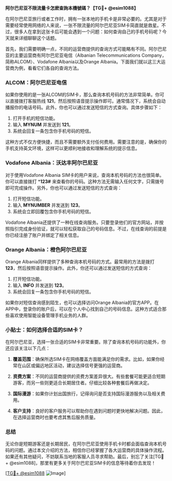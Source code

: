 **阿尔巴尼亚不限流量卡怎麽查詢本機號碼？【TG💪+ @esim1088】**

在阿尔巴尼亚旅行或者工作时，拥有一张本地的手机卡是非常必要的。尤其是对于需要经常使用网络的人来说，一张不限流量的阿尔巴尼亚SIM卡简直就是救星。不过，很多人在拿到这张卡后可能会遇到一个问题：如何查询自己的手机号码呢？今天就来详细聊聊这个话题。

首先，我们需要明确一点，不同的运营商提供的查询方式可能略有不同。阿尔巴尼亚的主要运营商有阿尔巴尼亚电信（Albanian Telecommunications Company，简称ALCOM）、Vodafone Albania以及Orange Albania。下面我们就以这三大运营商为例，看看它们各自的查询方法。

### ALCOM：阿尔巴尼亚电信

如果你使用的是一张ALCOM的SIM卡，那么查询本机号码的方法非常简单。你可以直接拨打客服热线 **121**，然后按照语音提示操作即可。通常情况下，系统会自动播报你的电话号码。此外，你也可以通过发送短信的方式查询。具体步骤如下：

1. 打开手机的短信功能。
2. 输入 **MYNUM** 并发送到 **121**。
3. 系统会回复一条包含你手机号码的短信。

这种方式不仅方便快捷，而且不需要额外支付任何费用。需要注意的是，确保你的手机支持英文环境，这样可以更顺利地接收和理解系统的提示信息。

### Vodafone Albania：沃达丰阿尔巴尼亚

对于使用Vodafone Albania SIM卡的用户来说，查询本机号码的方法也很简单。你可以直接拨打 ***123#** 来查看你的号码。这种方法无需输入任何文字，只需拨号即可完成操作。另外，你也可以通过发送短信的方式查询：

1. 打开短信功能。
2. 输入 **MYNUMBER** 并发送到 **123**。
3. 系统会立即回覆包含你手机号码的短信。

Vodafone Albania还提供了一种在线查询服务。只要登录他们的官方网站，并按照指引完成身份验证，就可以轻松获取自己的号码信息。不过，在线查询的前提是你已经注册了账户并绑定了相关信息。

### Orange Albania：橙色阿尔巴尼亚

Orange Albania同样提供了多种查询本机号码的方式。最常用的方法是拨打 **123**，然后按照语音提示操作。此外，你还可以通过发送短信的方式查询：

1. 打开短信功能。
2. 输入 **INFO** 并发送到 **123**。
3. 系统会回复一条包含你手机号码的短信。

如果你对短信查询感到陌生，也可以选择访问Orange Albania的官方APP。在APP中，登录你的账户后，可以在个人中心找到自己的号码信息。这种方式适合那些喜欢使用智能设备管理手机业务的人群。

### 小贴士：如何选择合适的SIM卡？

在阿尔巴尼亚，选择一张合适的SIM卡非常重要。除了查询本机号码的功能外，你还应该关注以下几点：

1. **覆盖范围**：确保所选SIM卡在网络覆盖方面能满足你的需求。比如，如果你经常在山区或偏远地区活动，建议选择信号更强的运营商。
   
2. **资费方案**：不同的运营商提供的资费方案差异很大。有些套餐可能更适合短期游客，而另一些则更适合长期居住者。仔细比较各种套餐后再做决定。

3. **国际漫游**：如果你计划出国旅行，记得询问是否支持国际漫游服务以及相关费用。

4. **客户支持**：良好的客户服务可以帮助你在遇到问题时更快地解决问题。因此，在选择运营商时也要考虑其售后服务质量。

### 总结

无论你是短期游客还是长期居民，在阿尔巴尼亚使用手机卡时都会面临查询本机号码的问题。通过本文介绍的方法，相信你已经掌握了各大运营商的具体操作流程。如果还有其他疑问，不妨联系当地的客服人员寻求帮助。最后，别忘了关注[TG💪+ @esim1088]，那里有更多关于阿尔巴尼亚SIM卡的信息等待着你去发现！

[[TG💪+ @esim1088](https://t.me/s/esim1088) ![Image](https://i.postimg.cc/4NQfJmqS/Snipaste-2025-05-13-00-14-12.png)]